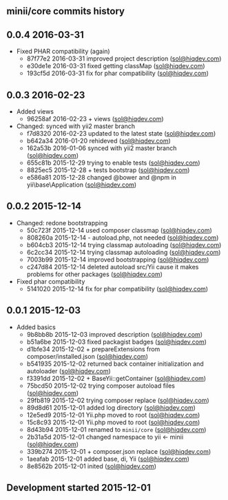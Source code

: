 minii/core commits history
--------------------------

## 0.0.4 2016-03-31

- Fixed PHAR compatibility (again)
    - 87f77e2 2016-03-31 improved project description (sol@hiqdev.com)
    - e30de1e 2016-03-31 fixed getting classMap (sol@hiqdev.com)
    - 193cf5d 2016-03-31 fix for phar compatibility (sol@hiqdev.com)

## 0.0.3 2016-02-23

- Added views
    - 96258af 2016-02-23 + views (sol@hiqdev.com)
- Changed: synced with yii2 master branch
    - f7d8320 2016-02-23 updated to the latest state (sol@hiqdev.com)
    - b642a34 2016-01-20 rehideved (sol@hiqdev.com)
    - 162a53b 2016-01-06 synced with yii2 master branch (sol@hiqdev.com)
    - 655c81b 2015-12-29 trying to enable tests (sol@hiqdev.com)
    - 8825ec5 2015-12-28 + tests bootstrap (sol@hiqdev.com)
    - e586a81 2015-12-28 changed @bower and @npm in yii\base\Application (sol@hiqdev.com)

## 0.0.2 2015-12-14

- Changed: redone bootstrapping
    - 50c723f 2015-12-14 used composer classmap (sol@hiqdev.com)
    - 808260a 2015-12-14 - autoload.php, not needed (sol@hiqdev.com)
    - b604cb3 2015-12-14 trying classmap autoloading (sol@hiqdev.com)
    - 6c2cc34 2015-12-14 trying classmap autoloading (sol@hiqdev.com)
    - 7003b99 2015-12-14 improved bootstrapping (sol@hiqdev.com)
    - c247d84 2015-12-14 deleted autoload src/Yii cause it makes problems for other packages (sol@hiqdev.com)
- Fixed phar compatibility
    - 5141020 2015-12-14 fix for phar compatibility (sol@hiqdev.com)

## 0.0.1 2015-12-03

- Added basics
    - 9b8bb8b 2015-12-03 improved description (sol@hiqdev.com)
    - b51a6be 2015-12-03 fixed packagist badges (sol@hiqdev.com)
    - d1bfe34 2015-12-02 + prepareExtensions from composer/installed.json (sol@hiqdev.com)
    - b541935 2015-12-02 returned back container initialization and autoloader (sol@hiqdev.com)
    - f3391dd 2015-12-02 + BaseYii::getContainer (sol@hiqdev.com)
    - 75bcd50 2015-12-02 trying composer autoload files (sol@hiqdev.com)
    - 29fb819 2015-12-02 trying composer replace (sol@hiqdev.com)
    - 89d8d61 2015-12-01 added log directory (sol@hiqdev.com)
    - 12e5ed9 2015-12-01 Yii.php moved to root (sol@hiqdev.com)
    - 15c8c93 2015-12-01 Yii.php moved to root (sol@hiqdev.com)
    - 8d43b94 2015-12-01 renamed to `minii/core` (sol@hiqdev.com)
    - 2b31a5d 2015-12-01 changed namespace to yii <- minii (sol@hiqdev.com)
    - 339b274 2015-12-01 + composer.json replace (sol@hiqdev.com)
    - 1aeafab 2015-12-01 added base, di, Yii (sol@hiqdev.com)
    - 8e8562b 2015-12-01 inited (sol@hiqdev.com)

## Development started 2015-12-01

